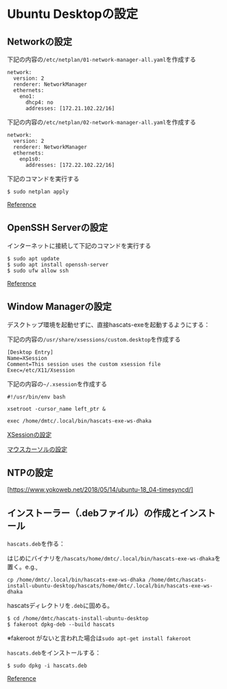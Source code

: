 # Ubuntu Desktopの設定

## Networkの設定

下記の内容の`/etc/netplan/01-network-manager-all.yaml`を作成する

~~~
network:
  version: 2
  renderer: NetworkManager
  ethernets:
    eno1:
      dhcp4: no
      addresses: [172.21.102.22/16]
~~~

下記の内容の`/etc/netplan/02-network-manager-all.yaml`を作成する

~~~
network:
  version: 2
  renderer: NetworkManager
  ethernets:
    enp1s0:
      addresses: [172.22.102.22/16]
~~~

下記のコマンドを実行する

~~~
$ sudo netplan apply
~~~

[Reference](https://vitux.com/how-to-configure-networking-with-netplan-on-ubuntu/)

## OpenSSH Serverの設定

インターネットに接続して下記のコマンドを実行する

~~~
$ sudo apt update
$ sudo apt install openssh-server
$ sudo ufw allow ssh
~~~

[Reference](https://linuxize.com/post/how-to-enable-ssh-on-ubuntu-18-04/)

## Window Managerの設定

デスクトップ環境を起動せずに、直接hascats-exeを起動するようにする：

下記の内容の`/usr/share/xsessions/custom.desktop`を作成する

~~~
[Desktop Entry]
Name=XSession
Comment=This session uses the custom xsession file
Exec=/etc/X11/Xsession
~~~

下記の内容の`~/.xsession`を作成する

~~~
#!/usr/bin/env bash

xsetroot -cursor_name left_ptr &

exec /home/dmtc/.local/bin/hascats-exe-ws-dhaka
~~~

[XSessionの設定](https://wiki.ubuntu.com/CustomXSession)

[マウスカーソルの設定](https://wiki.archlinux.jp/index.php/%E3%82%AB%E3%83%BC%E3%82%BD%E3%83%AB%E3%83%86%E3%83%BC%E3%83%9E#.E5.BD.A2.E3.81.8C_X_.E3.81.AE.E3.83.87.E3.83.95.E3.82.A9.E3.83.AB.E3.83.88.E3.82.AB.E3.83.BC.E3.82.BD.E3.83.AB.E3.81.AE.E5.A4.89.E6.9B.B4)

## NTPの設定

[https://www.yokoweb.net/2018/05/14/ubuntu-18_04-timesyncd/]

## インストーラー（.debファイル）の作成とインストール

`hascats.deb`を作る：

はじめにバイナリを`/hascats/home/dmtc/.local/bin/hascats-exe-ws-dhaka`を置く。e.g.,

~~~
cp /home/dmtc/.local/bin/hascats-exe-ws-dhaka /home/dmtc/hascats-install-ubuntu-desktop/hascats/home/dmtc/.local/bin/hascats-exe-ws-dhaka
~~~

hascatsディレクトリを`.deb`に固める。

~~~
$ cd /home/dmtc/hascats-install-ubuntu-desktop
$ fakeroot dpkg-deb --build hascats
~~~

※fakeroot がないと言われた場合は`sudo apt-get install fakeroot`

`hascats.deb`をインストールする：

~~~
$ sudo dpkg -i hascats.deb
~~~

[Reference](https://blog.cybozu.io/entry/2016/05/16/111500)
